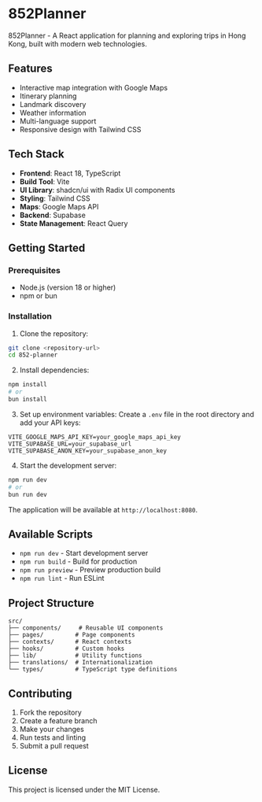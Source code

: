 # 852Planner

852Planner - A React application for planning and exploring trips in Hong Kong, built with modern web technologies.

## Features

- Interactive map integration with Google Maps
- Itinerary planning
- Landmark discovery
- Weather information
- Multi-language support
- Responsive design with Tailwind CSS

## Tech Stack

- **Frontend**: React 18, TypeScript
- **Build Tool**: Vite
- **UI Library**: shadcn/ui with Radix UI components
- **Styling**: Tailwind CSS
- **Maps**: Google Maps API
- **Backend**: Supabase
- **State Management**: React Query

## Getting Started

### Prerequisites

- Node.js (version 18 or higher)
- npm or bun

### Installation

1. Clone the repository:
```bash
git clone <repository-url>
cd 852-planner
```

2. Install dependencies:
```bash
npm install
# or
bun install
```

3. Set up environment variables:
Create a `.env` file in the root directory and add your API keys:
```
VITE_GOOGLE_MAPS_API_KEY=your_google_maps_api_key
VITE_SUPABASE_URL=your_supabase_url
VITE_SUPABASE_ANON_KEY=your_supabase_anon_key
```

4. Start the development server:
```bash
npm run dev
# or
bun run dev
```

The application will be available at `http://localhost:8080`.

## Available Scripts

- `npm run dev` - Start development server
- `npm run build` - Build for production
- `npm run preview` - Preview production build
- `npm run lint` - Run ESLint

## Project Structure

```
src/
├── components/     # Reusable UI components
├── pages/         # Page components
├── contexts/      # React contexts
├── hooks/         # Custom hooks
├── lib/           # Utility functions
├── translations/  # Internationalization
└── types/         # TypeScript type definitions
```

## Contributing

1. Fork the repository
2. Create a feature branch
3. Make your changes
4. Run tests and linting
5. Submit a pull request

## License

This project is licensed under the MIT License.
